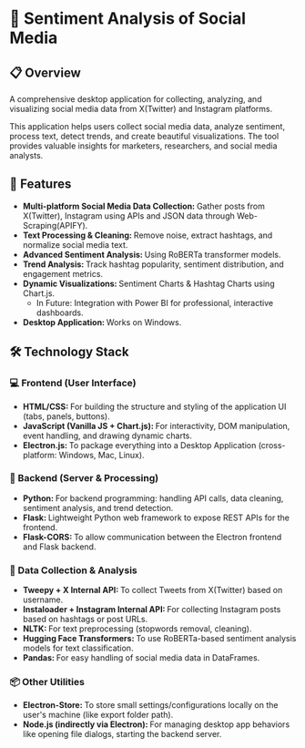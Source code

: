 # 📱 Sentiment Analysis of Social Media

## 📋 Overview
A comprehensive desktop application for collecting, analyzing, and visualizing social media data from X(Twitter) and Instagram platforms. 

This application helps users collect social media data, analyze sentiment, process text, detect trends, and create beautiful visualizations. The tool provides valuable insights for marketers, researchers, and social media analysts.

## 🌟 Features

<ul>
  <li><strong>Multi-platform Social Media Data Collection: </strong>Gather posts from X(Twitter), Instagram using APIs and JSON data through Web-Scraping(APIFY).</li>
  <li><strong>Text Processing & Cleaning: </strong>Remove noise, extract hashtags, and normalize social media text.</li>
  <li><strong>Advanced Sentiment Analysis: </strong>Using RoBERTa transformer models.</li>
  <li><strong>Trend Analysis: </strong>Track hashtag popularity, sentiment distribution, and engagement metrics.</li>
  <li><strong>Dynamic Visualizations: </strong>Sentiment Charts & Hashtag Charts using Chart.js.
      <ul>
      <li>In Future: Integration with Power BI for professional, interactive dashboards.</li>
      </ul>
</li>
  <li><strong>Desktop Application: </strong>Works on Windows.</li>
</ul>

## 🛠️ Technology Stack

### 💻 Frontend (User Interface)

<ul>
<li><strong>HTML/CSS: </strong>For building the structure and styling of the application UI (tabs, panels, buttons).</li>

<li><strong>JavaScript (Vanilla JS + Chart.js): </strong>For interactivity, DOM manipulation, event handling, and drawing dynamic charts.</li>

<li><strong>Electron.js: </strong>To package everything into a Desktop Application (cross-platform: Windows, Mac, Linux).</li>
</ul>


### 🧠 Backend (Server & Processing)

<ul>

<li><strong>Python: </strong>For backend programming: handling API calls, data cleaning, sentiment analysis, and trend detection.</li>

<li><strong>Flask: </strong>Lightweight Python web framework to expose REST APIs for the frontend.</li>

<li><strong>Flask-CORS: </strong>To allow communication between the Electron frontend and Flask backend.</li>

</ul>

### 🔬 Data Collection & Analysis

<ul>

<li><strong>Tweepy + X Internal API: </strong>To collect Tweets from X(Twitter) based on username.</li>

<li><strong>Instaloader + Instagram Internal API: </strong>For collecting Instagram posts based on hashtags or post URLs.</li>

<li><strong>NLTK: </strong>For text preprocessing (stopwords removal, cleaning).</li>

<li><strong>Hugging Face Transformers: </strong>To use RoBERTa-based sentiment analysis models for text classification.</li>

<li><strong>Pandas: </strong>For easy handling of social media data in DataFrames.</li>

</ul>

### 📦 Other Utilities


<ul>

<li><strong>Electron-Store: </strong>To store small settings/configurations locally on the user's machine (like export folder path).</li>

<li><strong>Node.js (indirectly via Electron): </strong>For managing desktop app behaviors like opening file dialogs, starting the backend server.</li>

</ul>


